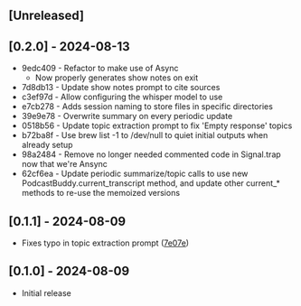 ## [Unreleased]

## [0.2.0] - 2024-08-13

* 9edc409 - Refactor to make use of Async
  * Now properly generates show notes on exit
* 7d8db13 - Update show notes prompt to cite sources
* c3ef97d - Allow configuring the whisper model to use
* e7cb278 - Adds session naming to store files in specific directories
* 39e9e78 - Overwrite summary on every periodic update
* 0518b56 - Update topic extraction prompt to fix 'Empty response' topics
* b72ba8f - Use brew list -1 to /dev/null to quiet initial outputs when already setup
* 98a2484 - Remove no longer needed commented code in Signal.trap now that we're Ansync
* 62cf6ea - Update periodic summarize/topic calls to use new PodcastBuddy.current_transcript method, and update other current_* methods to re-use the memoized versions


## [0.1.1] - 2024-08-09

- Fixes typo in topic extraction prompt ([7e07e](https://github.com/codenamev/podcast-buddy/commit/7e07e307135c95cb4bb68dadc354f0b2519c7721))

## [0.1.0] - 2024-08-09

- Initial release
